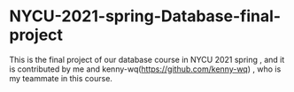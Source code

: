 # NYCU-2021-spring-Database-final-project

This is the final project of our database course in NYCU 2021 spring , and it is contributed by me and kenny-wq(https://github.com/kenny-wq) , who is my teammate in this course.
